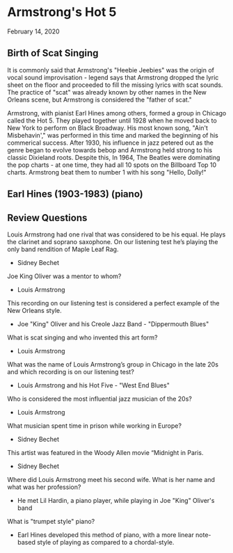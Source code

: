# Armstrong's Hot 5
February 14, 2020

## Birth of Scat Singing
It is commonly said that Armstrong's "Heebie Jeebies" was the origin of vocal sound improvisation - legend says that Armstrong dropped the lyric sheet on the floor and proceeded to fill the missing lyrics with scat sounds. The practice of "scat" was already known by other names in the New Orleans scene, but Armstrong is considered the "father of scat."

Armstrong, with pianist Earl Hines among others, formed a group in Chicago called the Hot 5. They played together until 1928 when he moved back to New York to perform on Black Broadway. His most known song, "Ain't Misbehavin'," was performed in this time and marked the beginning of his commerical success. After 1930, his influence in jazz petered out as the genre began to evolve towards bebop and Armstrong held strong to his classic Dixieland roots. Despite this, In 1964, The Beatles were dominating the pop charts - at one time, they had all 10 spots on the Billboard Top 10 charts. Armstrong beat them to number 1 with his song "Hello, Dolly!"

## Earl Hines (1903-1983) (piano)


## Review Questions
Louis Armstrong had one rival that was considered to be his equal. He plays the clarinet and soprano saxophone. On our listening test he’s playing the only band rendition of Maple Leaf Rag.
- Sidney Bechet

Joe King Oliver was a mentor to whom? 
- Louis Armstrong

This recording on our listening test is considered a perfect example of the New Orleans style. 
- Joe "King" Oliver and his Creole Jazz Band - "Dippermouth Blues"

What is scat singing and who invented this art form?
- Louis Armstrong
  
What was the name of Louis Armstrong’s group in Chicago in the late 20s and which recording is on our 
listening test?
- Louis Armstrong and his Hot Five - "West End Blues"
  
Who is considered the most influential jazz musician of the 20s?
- Louis Armstrong
  
What musician spent time in prison while working in Europe?
- Sidney Bechet

This artist was featured in the Woody Allen movie “Midnight in Paris. 
- Sidney Bechet

Where did Louis Armstrong meet his second wife. What is her name and what was her profession?
- He met Lil Hardin, a piano player, while playing in Joe "King" Oliver's band

What is "trumpet style" piano?
- Earl Hines developed this method of piano, with a more linear note-based style of playing as compared to a chordal-style. 